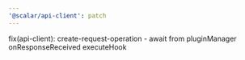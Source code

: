 ```yaml
---
'@scalar/api-client': patch
---
```


fix(api-client): create-request-operation - await from pluginManager onResponseReceived executeHook
